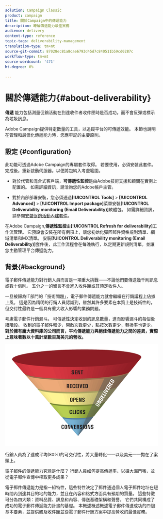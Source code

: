 ```yaml
---
solution: Campaign Classic
product: campaign
title: 關於Campaign中的傳遞能力
description: 瞭解傳遞能力最佳實務
audience: delivery
content-type: reference
topic-tags: deliverability-management
translation-type: tm+mt
source-git-commit: 87028ec81a8cae6793d45d7c840511b59cd0287c
workflow-type: tm+mt
source-wordcount: '471'
ht-degree: 0%

---
```



# 關於傳遞能力{#about-deliverability}

**傳遞** 能力包括測量促銷活動在到達收件者收件匣時是否成功，而不會反彈或標示為垃圾訊息。

Adobe Campaign提供特定數量的工具，以追蹤平台的可傳遞效能。 本節也說明在管理和最佳化傳遞能力時，您應牢記的主要原則。

## 設定 {#configuration}

此功能可透過Adobe Campaign的專屬套件取得。 若要使用，必須安裝此套件。 完成後，重新啟動伺服器，以便將包納入考慮範圍。
* 對於代管和混合式客戶端，**可傳遞性監控**&#x200B;是由Adobe技術支援和顧問在實例上配置的。 如需詳細資訊，請洽詢您的Adobe帳戶主管。

* 對於內部部署安裝，您必須通過&#x200B;**[!UICONTROL Tools]** > **[!UICONTROL Advanced]** > **[!UICONTROL Import package]**&#x200B;菜單安裝&#x200B;**[!UICONTROL Deliverability monitoring (Email Deliverability)]**&#x200B;軟體包。 如需詳細資訊，請參閱[安裝促銷活動內建套件](../../installation/using/installing-campaign-standard-packages.md)。

在Adobe Campaign,**傳遞性監控**&#x200B;由&#x200B;**[!UICONTROL Refresh for deliverability]**&#x200B;工作流管理。 它預設會安裝在所有例項上，讓您初始化彈回郵件資格規則清單、網域清單和MX清單。 安裝&#x200B;**[!UICONTROL Deliverability monitoring (Email Deliverability)]**&#x200B;套件後，此工作流程會在每晚執行，以定期更新規則清單，並讓您主動管理平台傳遞能力。

## 背景{#background}

電子郵件傳遞能力對行銷人員而言是一項重大挑戰——不論他們要傳送幾千則訊息或數十億則。 五分之一的留言不會進入收件匣或其預定收件人。

一旦被歸為IT部門的「技術問題」，電子郵件傳遞能力就會繼續在行銷議程上佔據上風。 這是因為精明的行銷人員認識到，雖然其許多要素在本質上是技術性的，但交付性最終是一個具有重大收入影響的業務問題。

考慮電子郵件行銷漏斗。 可傳遞性決定收到的訊息數量，進而影響漏斗的每個後續階段。 收到的電子郵件較少，開啟次數更少，點按次數更少，轉換率也更少。 **對於擁有龐大資料庫的公司而言，平均傳遞能力與絕佳傳遞能力之間的差異，實際上意味著數以十萬計至數百萬美元的營收。**

![](assets/deliverability_overview_1.png)

行銷人員為了達成平均(80%)的可交付性，將大量轉化——以及美元——拋在了案頭上。

電子郵件的傳遞能力究竟是什麼？ 行銷人員如何提高傳遞率，以擴大漏鬥嘴，並從電子郵件宣傳中榨取更多成果？

電子郵件傳遞能力是指一組特性，這些特性決定了郵件通過個人電子郵件地址在短時間內到達其目的地的能力，並且在內容和格式方面具有預期的質量。 這些特徵可分為四大類：資料品質、訊息和內容、傳送基礎架構和聲譽。 它們共同構成了成功的電子郵件傳遞能力計畫的基礎。 本概述概述概述電子郵件傳送成功的四個基本要素，並提供觸及收件匣並從電子郵件行銷方案中提高營收的最佳實務。

<!--![](assets/deliverability_overview_2.png)-->

